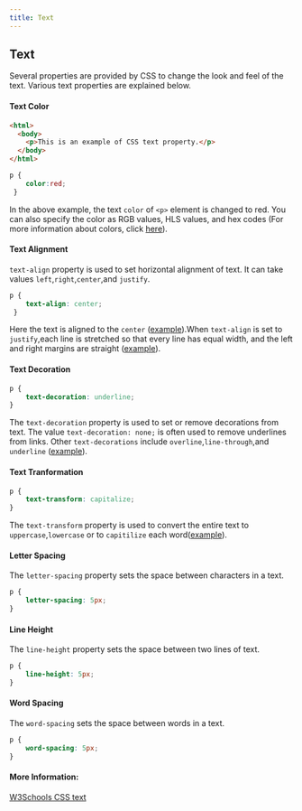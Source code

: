 ```yaml
---
title: Text
---
```


## Text

Several properties are provided by CSS to change the look and feel of the text. Various text properties are explained below.

#### Text Color

``` html
<html>
  <body>
    <p>This is an example of CSS text property.</p>
  </body>
</html>
```
``` css
p {
    color:red;
 }
```

In the above example, the text `color` of `<p>` element is changed to red. You can also specify the color as RGB values, HLS values, and hex codes (For more information about colors, click [here](https://guide.freecodecamp.org/css/colors)).
  
#### Text Alignment

`text-align` property is used to set horizontal alignment of text. It can take values `left`,`right`,`center`,and `justify`.
``` css
p {
    text-align: center;
 }
```

Here the text is aligned to the `center` ([example](https://www.w3schools.com/css/tryit.asp?filename=trycss_text-align)).When `text-align` is set to `justify`,each line is stretched so that every line has equal width, and the left and right margins are straight ([example](https://www.w3schools.com/css/tryit.asp?filename=trycss_text-align_all)).
  
#### Text Decoration

``` css
p {
    text-decoration: underline;
}
```

The `text-decoration` property is used to set or remove decorations from text. The value `text-decoration: none;` is often used to remove underlines from links. Other `text-decorations` include `overline`,`line-through`,and `underline` ([example](https://www.w3schools.com/css/tryit.asp?filename=trycss_text-decoration)).
  
#### Text Tranformation

``` css
p {
    text-transform: capitalize;
}
```

The `text-transform` property is used to convert the entire text to `uppercase`,`lowercase` or to `capitilize` each word([example](https://www.w3schools.com/css/tryit.asp?filename=trycss_text-transform)).

#### Letter Spacing

The `letter-spacing` property sets the space between characters in a text.
``` css
p {
    letter-spacing: 5px;
}
```

#### Line Height

The `line-height` property sets the space between two lines of text.
``` css
p {
    line-height: 5px;
}
```

#### Word Spacing

The `word-spacing` sets the space between words in a text.
``` css
p {
    word-spacing: 5px;
}
```

#### More Information:
<!-- Please add any articles you think might be helpful to read before writing the article -->
<a href ="https://w3schools.com/css/css_text.asp" target='_blank'>W3Schools CSS text<a><br>


